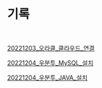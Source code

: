 # 기록

&nbsp;
&nbsp;

[20221203_오라클_클라우드_연결](https://github.com/somnwal/TIL/tree/main/오라클_클라우드/20221203_오라클_클라우드_연결)

[20221204_우분투_MySQL_설치](https://github.com/somnwal/TIL/tree/main/우분투/20221204_우분투_MySQL_설치)

[20221204_우분투_JAVA_설치](https://github.com/somnwal/TIL/tree/main/우분투/20221204_우분투_JAVA_설치)